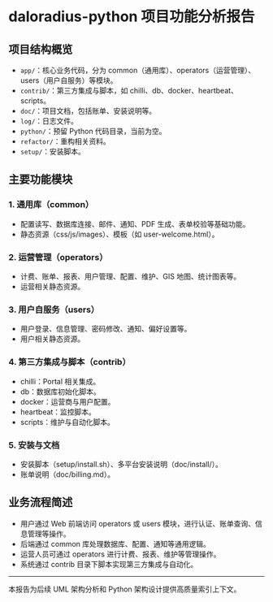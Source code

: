 # daloradius-python 项目功能分析报告

## 项目结构概览

- `app/`：核心业务代码，分为 common（通用库）、operators（运营管理）、users（用户自服务）等模块。
- `contrib/`：第三方集成与脚本，如 chilli、db、docker、heartbeat、scripts。
- `doc/`：项目文档，包括账单、安装说明等。
- `log/`：日志文件。
- `python/`：预留 Python 代码目录，当前为空。
- `refactor/`：重构相关资料。
- `setup/`：安装脚本。

## 主要功能模块

### 1. 通用库（common）
- 配置读写、数据库连接、邮件、通知、PDF 生成、表单校验等基础功能。
- 静态资源（css/js/images）、模板（如 user-welcome.html）。

### 2. 运营管理（operators）
- 计费、账单、报表、用户管理、配置、维护、GIS 地图、统计图表等。
- 运营相关静态资源。

### 3. 用户自服务（users）
- 用户登录、信息管理、密码修改、通知、偏好设置等。
- 用户相关静态资源。

### 4. 第三方集成与脚本（contrib）
- chilli：Portal 相关集成。
- db：数据库初始化脚本。
- docker：运营商与用户配置。
- heartbeat：监控脚本。
- scripts：维护与自动化脚本。

### 5. 安装与文档
- 安装脚本（setup/install.sh）、多平台安装说明（doc/install/）。
- 账单说明（doc/billing.md）。

## 业务流程简述
- 用户通过 Web 前端访问 operators 或 users 模块，进行认证、账单查询、信息管理等操作。
- 后端通过 common 库处理数据库、配置、通知等通用逻辑。
- 运营人员可通过 operators 进行计费、报表、维护等管理操作。
- 系统通过 contrib 目录下脚本实现第三方集成与自动化。

---

本报告为后续 UML 架构分析和 Python 架构设计提供高质量索引上下文。
